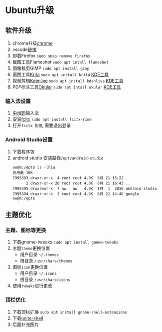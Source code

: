 # Ubuntu升级

## 软件升级

1. chrome升级[chrome](https://www.google.cn/intl/zh-CN/chrome/)
2. vscode[链接](https://code.visualstudio.com/)
3. 卸载Firefox `sudo snap remove firefox`
4. 截图工具Flameshot `sudo apt intall flameshot`
5. 图像裁剪GIMP `sudo apt install gimp`
6. 画图工具[Krita](https://krita.org/zh/) `sudo apt install krita` [KDE工具](https://kde.org/zh-cn/)
7. 视频剪辑[Kdenlive](https://kdenlive.org/zh/) `sudo apt install kdenlive` [KDE工具](https://kde.org/zh-cn/)
8. PDF标注工具[Okular](https://apps.kde.org/zh-cn/okular/) `sudo apt intall okular` [KDE工具](https://kde.org/zh-cn/)


### 输入法设置

1. [中州韵](https://rime.im/)输入法
2. 安装[fcitx](https://github.com/fcitx/fcitx-rime) `sudo apt install fcitx-rime`
3. 打开`fcitx 配置`, 需要退出登录

### Android Studio设置

1. 下载程序包
2. android studio 安装路径`/opt/android-studio`
    ```shell
    aw@m:/opt$ ls -lhia
    总用量 16K
    7995393 drwxr-xr-x  4 root root 4.0K  6月 21 15:22 .
          2 drwxr-xr-x 20 root root 4.0K  6月 21 16:43 ..
    7995495 drwxrwxr-x  7 aw   aw   4.0K  1月  1  2010 android-studio
    7995394 drwxr-xr-x  3 root root 4.0K  6月 21 14:46 google
    aw@m:/opt$
    ```

## 主题优化

### 主题、图标等更换

1. 下载gnome-tweaks `sudo apt install gnome-tweaks`
2. 主题`theme`更换位置
   + 用户目录 `~/.themes`
   + 根目录 `/usr/share/themes`
3. 图标`icon`更换位置
   + 用户目录 `~/.icons`
   + 根目录 `/usr/share/icons`
4. 使用`tweaks`进行更改

### 顶栏优化

1. 下载顶栏扩展 `sudo apt install gnome-shell-extensions`
2. 下载[unite-shell](https://github.com/liujinlong123/unite-shell)
3. 后面补充图片

